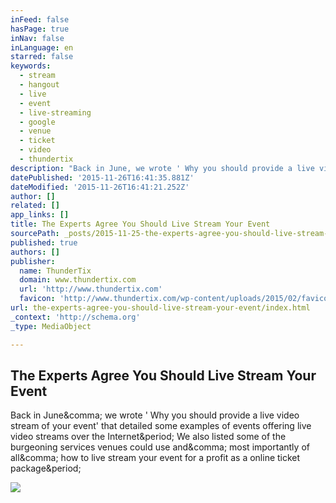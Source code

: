 ```yaml
---
inFeed: false
hasPage: true
inNav: false
inLanguage: en
starred: false
keywords:
  - stream
  - hangout
  - live
  - event
  - live-streaming
  - google
  - venue
  - ticket
  - video
  - thundertix
description: "Back in June, we wrote ' Why you should provide a live video stream of your event' that detailed some examples of events offering live video streams over the Internet. We also listed some of the burgeoning services venues could use and, most importantly of all, how to live stream your event for a profit as a online ticket package."
datePublished: '2015-11-26T16:41:35.881Z'
dateModified: '2015-11-26T16:41:21.252Z'
author: []
related: []
app_links: []
title: The Experts Agree You Should Live Stream Your Event
sourcePath: _posts/2015-11-25-the-experts-agree-you-should-live-stream-your-event.md
published: true
authors: []
publisher:
  name: ThunderTix
  domain: www.thundertix.com
  url: 'http://www.thundertix.com'
  favicon: 'http://www.thundertix.com/wp-content/uploads/2015/02/favicon.png'
url: the-experts-agree-you-should-live-stream-your-event/index.html
_context: 'http://schema.org'
_type: MediaObject

---
```

<article style=""><h1>The Experts Agree You Should Live Stream Your Event</h1><p>Back in June&amp;comma; we wrote ' Why you should provide a live video stream of your event' that detailed some examples of events offering live video streams over the Internet&amp;period; We also listed some of the burgeoning services venues could use and&amp;comma; most importantly of all&amp;comma; how to live stream your event for a profit as a online ticket package&amp;period;</p><img src="http://www.thundertix.com/wp-content/uploads/2012/12/the-experts-agree.jpg" /></article>